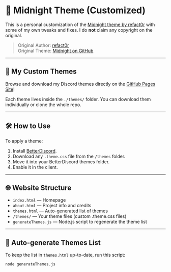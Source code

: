 # 🌙 Midnight Theme (Customized)

This is a personal customization of the [Midnight theme by refact0r](https://github.com/refact0r/midnight-discord) with some of my own tweaks and fixes. I do **not** claim any copyright on the original.

> Original Author: [refact0r](https://www.refact0r.dev)  
> Original Theme: [Midnight on GitHub](https://github.com/refact0r/midnight-discord)

---

## 🎨 My Custom Themes

Browse and download my Discord themes directly on the [GitHub Pages Site](https://yourusername.github.io/your-repo-name)!

Each theme lives inside the `./themes/` folder. You can download them individually or clone the whole repo.

---

## 🛠 How to Use

To apply a theme:
1. Install [BetterDiscord](https://betterdiscord.app).
2. Download any `.theme.css` file from the `/themes` folder.
3. Move it into your BetterDiscord themes folder.
4. Enable it in the client.

---

## 🌐 Website Structure

- `index.html` — Homepage
- `about.html` — Project info and credits
- `themes.html` — Auto-generated list of themes
- `/themes/` — Your theme files (custom .theme.css files)
- `generateThemes.js` — Node.js script to regenerate the theme list

---

## 🧠 Auto-generate Themes List

To keep the list in `themes.html` up-to-date, run this script:

```bash
node generateThemes.js
```
